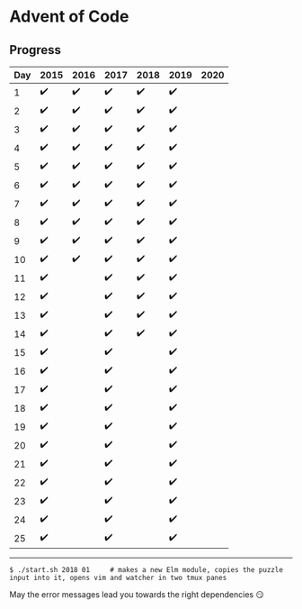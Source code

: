 
# Advent of Code

## Progress

| Day | 2015               | 2016               | 2017               | 2018               | 2019               | 2020               |
| --- | ------------------ | ------------------ | ------------------ | ------------------ | ------------------ | ------------------ |
| 1   | :heavy_check_mark: | :heavy_check_mark: | :heavy_check_mark: | :heavy_check_mark: | :heavy_check_mark: |                    |
| 2   | :heavy_check_mark: | :heavy_check_mark: | :heavy_check_mark: | :heavy_check_mark: | :heavy_check_mark: |                    |
| 3   | :heavy_check_mark: | :heavy_check_mark: | :heavy_check_mark: | :heavy_check_mark: | :heavy_check_mark: |                    |
| 4   | :heavy_check_mark: | :heavy_check_mark: | :heavy_check_mark: | :heavy_check_mark: | :heavy_check_mark: |                    |
| 5   | :heavy_check_mark: | :heavy_check_mark: | :heavy_check_mark: | :heavy_check_mark: | :heavy_check_mark: |                    |
| 6   | :heavy_check_mark: | :heavy_check_mark: | :heavy_check_mark: | :heavy_check_mark: | :heavy_check_mark: |                    |
| 7   | :heavy_check_mark: | :heavy_check_mark: | :heavy_check_mark: | :heavy_check_mark: | :heavy_check_mark: |                    |
| 8   | :heavy_check_mark: | :heavy_check_mark: | :heavy_check_mark: | :heavy_check_mark: | :heavy_check_mark: |                    |
| 9   | :heavy_check_mark: | :heavy_check_mark: | :heavy_check_mark: | :heavy_check_mark: | :heavy_check_mark: |                    |
| 10  | :heavy_check_mark: | :heavy_check_mark: | :heavy_check_mark: | :heavy_check_mark: | :heavy_check_mark: |                    |
| 11  | :heavy_check_mark: |                    | :heavy_check_mark: | :heavy_check_mark: | :heavy_check_mark: |                    |
| 12  | :heavy_check_mark: |                    | :heavy_check_mark: | :heavy_check_mark: | :heavy_check_mark: |                    |
| 13  | :heavy_check_mark: |                    | :heavy_check_mark: | :heavy_check_mark: | :heavy_check_mark: |                    |
| 14  | :heavy_check_mark: |                    | :heavy_check_mark: | :heavy_check_mark: | :heavy_check_mark: |                    |
| 15  | :heavy_check_mark: |                    | :heavy_check_mark: |                    | :heavy_check_mark: |                    |
| 16  | :heavy_check_mark: |                    | :heavy_check_mark: |                    | :heavy_check_mark: |                    |
| 17  | :heavy_check_mark: |                    | :heavy_check_mark: |                    | :heavy_check_mark: |                    |
| 18  | :heavy_check_mark: |                    | :heavy_check_mark: |                    | :heavy_check_mark: |                    |
| 19  | :heavy_check_mark: |                    | :heavy_check_mark: |                    | :heavy_check_mark: |                    |
| 20  | :heavy_check_mark: |                    | :heavy_check_mark: |                    | :heavy_check_mark: |                    |
| 21  | :heavy_check_mark: |                    | :heavy_check_mark: |                    | :heavy_check_mark: |                    |
| 22  | :heavy_check_mark: |                    | :heavy_check_mark: |                    | :heavy_check_mark: |                    |
| 23  | :heavy_check_mark: |                    | :heavy_check_mark: |                    | :heavy_check_mark: |                    |
| 24  | :heavy_check_mark: |                    | :heavy_check_mark: |                    | :heavy_check_mark: |                    |
| 25  | :heavy_check_mark: |                    | :heavy_check_mark: |                    | :heavy_check_mark: |                    |

--------

```
$ ./start.sh 2018 01     # makes a new Elm module, copies the puzzle input into it, opens vim and watcher in two tmux panes
```

May the error messages lead you towards the right dependencies :smirk:
